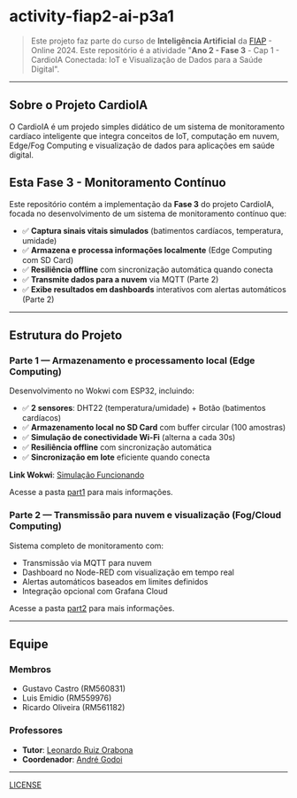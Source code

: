 # activity-fiap2-ai-p3a1 <!-- omit in toc -->

> Este projeto faz parte do curso de **Inteligência Artificial** da [FIAP](https://github.com/fiap) - Online 2024. Este repositório é a atividade "**Ano 2 - Fase 3** - Cap 1 - CardioIA Conectada: IoT e Visualização de Dados para a Saúde Digital".

---

## Sobre o Projeto CardioIA

O CardioIA é um projedo simples didático de um sistema de monitoramento cardíaco inteligente que integra conceitos de IoT, computação em nuvem, Edge/Fog Computing e visualização de dados para aplicações em saúde digital.

## Esta Fase 3 - Monitoramento Contínuo

Este repositório contém a implementação da **Fase 3** do projeto CardioIA, focada no desenvolvimento de um sistema de monitoramento contínuo que:

- ✅ **Captura sinais vitais simulados** (batimentos cardíacos, temperatura, umidade)
- ✅ **Armazena e processa informações localmente** (Edge Computing com SD Card)
- ✅ **Resiliência offline** com sincronização automática quando conecta
- ✅ **Transmite dados para a nuvem** via MQTT (Parte 2)
- ✅ **Exibe resultados em dashboards** interativos com alertas automáticos (Parte 2)

---

## Estrutura do Projeto

### Parte 1 — Armazenamento e processamento local (Edge Computing)

Desenvolvimento no Wokwi com ESP32, incluindo:
- ✅ **2 sensores**: DHT22 (temperatura/umidade) + Botão (batimentos cardíacos)
- ✅ **Armazenamento local no SD Card** com buffer circular (100 amostras)
- ✅ **Simulação de conectividade Wi-Fi** (alterna a cada 30s)
- ✅ **Resiliência offline** com sincronização automática
- ✅ **Sincronização em lote** eficiente quando conecta

**Link Wokwi**: [Simulação Funcionando](https://wokwi.com/projects/445383801865359361)

Acesse a pasta [part1](part1) para mais informações.

### Parte 2 — Transmissão para nuvem e visualização (Fog/Cloud Computing)

Sistema completo de monitoramento com:
- Transmissão via MQTT para nuvem
- Dashboard no Node-RED com visualização em tempo real
- Alertas automáticos baseados em limites definidos
- Integração opcional com Grafana Cloud

Acesse a pasta [part2](part2) para mais informações.

---

## Equipe

### Membros

- Gustavo Castro (RM560831)
- Luis Emidio (RM559976)
- Ricardo Oliveira (RM561182)

### Professores

- **Tutor**: [Leonardo Ruiz Orabona](https://www.linkedin.com/in/leonardoorabona/)  
- **Coordenador**: [André Godoi](https://www.linkedin.com/in/profandregodoi/)  

---

[LICENSE](LICENSE)